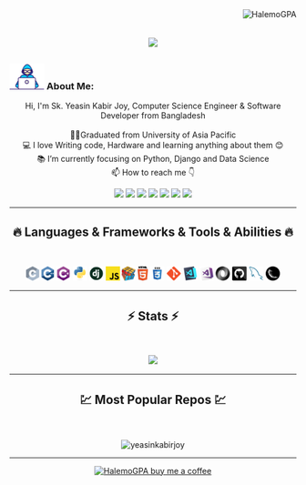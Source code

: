 <img align="right" src="https://visitor-badge.laobi.icu/badge?page_id=HalemoGPA/HalemoGPA" alt="HalemoGPA">    
<!-- [![Typing SVG](https://readme-typing-svg.herokuapp.com?center=true&lines=This+is+HalemoGPA;Nice+to+meet+you+%F0%9F%91%8B)](https://git.io/typing-svg)       -->

<h1 align="center">
  <a href="https://git.io/typing-svg">
    <img src="https://readme-typing-svg.herokuapp.com/?lines=This+is+Halemo+GPA;Nice+to+meet+you+%F0%9F%91%8B&center=true&size=30">
  </a>
</h1>
   
###  <img src="/images/Developer.gif" alt="developer gif"  height="45px">  About Me:
<p align="center">
  Hi, I'm Sk. Yeasin Kabir Joy, Computer Science Engineer & Software Developer from Bangladesh
  <br>
  <br>
  👨‍🎓Graduated from University of Asia Pacific
  <br>
  💻 I love Writing code, Hardware and learning anything about them 😊
  <br>
  📚 I’m currently focusing on Python, Django and Data Science 
  <br>
  📫 How to reach me 👇
</p>
<p align="center"> <a href=""><img src="https://img.shields.io/badge/linkedin-%230077B5.svg?&style=for-the-badge&logo=linkedin&logoColor=white" height=23></a> <a href="mailto:"><img src="https://img.shields.io/badge/Gmail-D14836?style=for-the-badge&logo=gmail&logoColor=white" height=23></a> <a href=""><img src="https://img.shields.io/badge/WhatsApp-25D366?style=for-the-badge&logo=whatsapp&logoColor=white" height=23></a> <a href=""><img src="https://img.shields.io/badge/Facebook-1877F2?style=for-the-badge&logo=facebook&logoColor=white" height=23></a> <a href=""><img src="https://img.shields.io/badge/GitHub-100000?style=for-the-badge&logo=github&logoColor=white" height=23></a> <a href=""><img src="https://img.shields.io/badge/YouTube-FF0000?style=for-the-badge&logo=youtube&logoColor=white" height=23></a> <a href=""><img src="https://img.shields.io/badge/Telegram-2CA5E0?style=for-the-badge&logo=telegram&logoColor=white" height=23></a></p>
<hr>
<h2 align="center">🔥 Languages & Frameworks & Tools & Abilities 🔥</h2><br>
<p align="center">
  <code><img title="C" height="25" src="images/c.svg"></code>
  <code><img title="C++" height="25" src="images/cpp.svg"></code>
  <code><img title="C#" height="25" src="images/cSharp.svg"></code>
  <code><img title="Python" height="25" src="images/python-original.svg"></code>
  <code><img title="Django" height="25" src="images/django.png"></code>
  <code><img title="Javascript" height="25" src="images/javascript.svg"></code>
  <code><img title="Problem Solving" height="25" src="images/problemSolving.png"></code>
  <code><img title="HTML5" height="25" src="images/html5.svg"></code>
  <code><img title="CSS" height="25" src="images/css.svg"></code>
  <code><img title="Git" height="25" src="images/git-original.svg"></code>
  <code><img title="Visual Studio Code" height="25" src="images/vscode.png"></code>
  <code><img title="Microsoft Visual Studio" height="25" src="images/visualstudio.png"></code>
  <code><img title="JSON" height="25" src="images/json.svg"></code>
  <code><img title="GitHub" height="25" src="images/github.svg"></code>
  <code><img title="MySQL" height="25" src="images/mysql.svg"></code>
  <code><img title="Flask" height="25" src="images/flask.png"></code>
</p>
<hr>

<h2 align="center">⚡ Stats ⚡</h2>
<br>



<p align="center">
<a href="https://github.com/HalemoGPA/">
      <img width=325  src="https://github-readme-stats.vercel.app/api/top-langs/?username=HalemoGPA&hide=c%23,powershell,Mathematica,Ruby,Objective-C,Objective-C%2b%2b,Cuda&title_color=61dafb&text_color=ffffff&icon_color=61dafb&bg_color=20232a&langs_count=8&layout=compact&border_color=61dafb&hide_border=true" />
 </a>
</p>

<hr>
<h2 align="center">💹 Most Popular Repos 💹</h2>
<br>
<p align="center">
  
<img align="center" src="https://github-readme-stats.vercel.app/api?username=YeasinKabirJoy&show_icons=true&locale=en" alt="yeasinkabirjoy" />
  
<!-- <a href="https://github.com/HalemoGPA/Learn-CSS/">
  <img width=300 align="center" src="https://github-readme-stats.vercel.app/api/pin/?username=HalemoGPA&repo=Learn-CSS&title_color=ffffff&text_color=c9cacc&icon_color=2bbc8a&bg_color=1d1f21" />
</a>     -->

</p>



<hr>
<p align="center">
  <a href="" target="_blank" ><img src="https://www.buymeacoffee.com/assets/img/custom_images/orange_img.png" alt="HalemoGPA buy me a coffee" width="230"></a>
</p>











<!---
<p  align="center">
<img src="https://visitor-badge.laobi.icu/badge?page_id=HalemoGPA/HalemoGPA" alt="HalemoGPA"/>       
</p>

HalemoGPA/HalemoGPA is a ✨ special ✨ repository because its `README.md` (this file) appears on your GitHub profile.
You can click the Preview link to take a look at your changes.
--->
